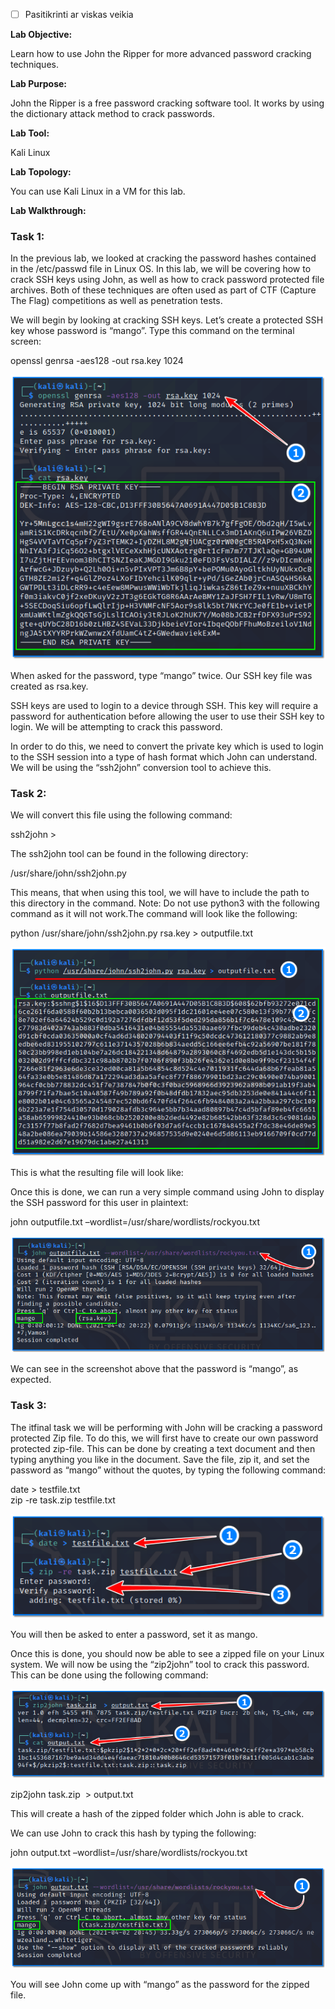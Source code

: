 - [ ] Pasitikrinti ar viskas veikia

**Lab Objective:**

Learn how to use John the Ripper for more advanced password cracking techniques.

**Lab Purpose:**

John the Ripper is a free password cracking software tool. It works by using the dictionary attack method to crack passwords.

**Lab Tool:**

Kali Linux

**Lab Topology:**

You can use Kali Linux in a VM for this lab.

**Lab Walkthrough:**

### Task 1:

In the previous lab, we looked at cracking the password hashes contained in the /etc/passwd file in Linux OS. In this lab, we will be covering how to crack SSH keys using John, as well as how to crack password protected file archives. Both of these techniques are often used as part of CTF (Capture The Flag) competitions as well as penetration tests.

We will begin by looking at cracking SSH keys. Let’s create a protected SSH key whose password is “mango”. Type this command on the terminal screen:

openssl genrsa -aes128 -out rsa.key 1024

![](attachements/64-1.png)

When asked for the password, type “mango” twice. Our SSH key file was created as rsa.key.

SSH keys are used to login to a device through SSH. This key will require a password for authentication before allowing the user to use their SSH key to login. We will be attempting to crack this password.

In order to do this, we need to convert the private key which is used to login to the SSH session into a type of hash format which John can understand. We will be using the “ssh2john” conversion tool to achieve this.

### Task 2:

We will convert this file using the following command:

ssh2john >

The ssh2john tool can be found in the following directory:

/usr/share/john/ssh2john.py

This means, that when using this tool, we will have to include the path to this directory in the command. Note: Do not use python3 with the following command as it will not work.The command will look like the following:

python /usr/share/john/ssh2john.py rsa.key > outputfile.txt

![](attachements/64-2.png)

This is what the resulting file will look like:

Once this is done, we can run a very simple command using John to display the SSH password for this user in plaintext:

john outputfile.txt –wordlist=/usr/share/wordlists/rockyou.txt

![](attachements/64-3.png)

We can see in the screenshot above that the password is “mango”, as expected.

### Task 3:

The itfinal task we will be performing with John will be cracking a password protected Zip file. To do this, we will first have to create our own password protected zip-file. This can be done by creating a text document and then typing anything you like in the document. Save the file, zip it, and set the password as “mango” without the quotes, by typing the following command:

date > testfile.txt  
zip -re task.zip testfile.txt

![](attachements/64-4.png)

You will then be asked to enter a password, set it as mango.

Once this is done, you should now be able to see a zipped file on your Linux system. We will now be using the “zip2john” tool to crack this password. This can be done using the following command:

![](attachements/64-5.png)

zip2john task.zip  > output.txt

This will create a hash of the zipped folder which John is able to crack.

We can use John to crack this hash by typing the following:

john output.txt –wordlist=/usr/share/wordlists/rockyou.txt

![](attachements/64-6.png)

You will see John come up with “mango” as the password for the zipped file.